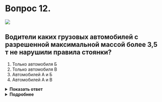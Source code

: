 # Вопрос 12.

![](https://s.drom.ru/i24228/pdd/tickets/2016/1543885060.jpg)

## Водители каких грузовых автомобилей с разрешенной максимальной массой более 3,5 т не нарушили правила стоянки?

1. Только автомобиля Б
2. Только автомобиля В
3. Автомобилей А и Б
4. Автомобилей А и В

<details>
<summary><b>Показать ответ</b></summary>
Правильный ответ: 1
</details>
<details>
<summary><b>Подробнее</b></summary>
Место «В» находится в зоне действия знака 3.27 «Остановка запрещена», действие которого, согласно табличке 8.2.3 «Зона действия», заканчивается за знаком. Поэтому можно остановиться в месте «Б». В месте «А» на дороге с односторонним движением грузовому автомобилю, разрешенная максимальная масса которого более 3,5 т, можно совершить остановку, только связанную с загрузкой или разгрузкой груза.
(«Дорожные знаки», пункт 12.1 ПДД)
</details>